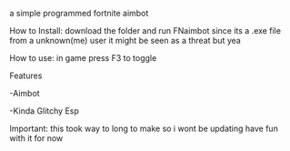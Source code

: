 a simple programmed fortnite aimbot

How to Install: download the folder and run FNaimbot since its a .exe file from a unknown(me) user it might be seen as a threat but yea



How to use: in game press F3 to toggle


Features 

-Aimbot

-Kinda Glitchy Esp


Important: this took way to long to make so i wont be updating have fun with it for now
